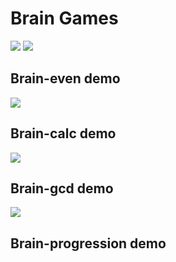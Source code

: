 <h1>Brain Games</h1>
<p><a href="https://codeclimate.com/github/codeclimate/codeclimate/maintainability"><img src="https://api.codeclimate.com/v1/badges/a99a88d28ad37a79dbf6/maintainability" /></a>
<a href="https://travis-ci.com/skepto77/project-lvl1-s486"><img src="https://travis-ci.com/skepto77/project-lvl1-s486.svg?branch=master" /></a>
</p>

<h2>Brain-even demo</h2>
<a href="https://asciinema.org/a/3f9glTb7blEi42ggTAmtfn50L" target="_blank"><img src="https://asciinema.org/a/3f9glTb7blEi42ggTAmtfn50L.svg" /></a>

<h2>Brain-calc demo</h2>
<a href="https://asciinema.org/a/bgKfGAo4AD7tuKGXsVLPbFjez" target="_blank"><img src="https://asciinema.org/a/bgKfGAo4AD7tuKGXsVLPbFjez.svg" /></a>

<h2>Brain-gcd demo</h2>
<a href="https://asciinema.org/a/YJUotdw34D3mME2WVvBHaE01N" target="_blank"><img src="https://asciinema.org/a/YJUotdw34D3mME2WVvBHaE01N.svg" /></a>

<h2>Brain-progression demo</h2>
<script id="asciicast-244355" src="https://asciinema.org/a/244355.js" async></script>
